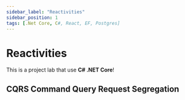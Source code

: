 ```yaml
---
sidebar_label: "Reactivities"
sidebar_position: 1
tags: [.Net Core, C#, React, EF, Postgres]
---
```


# Reactivities

This is a project lab that use **C# .NET Core**!

## CQRS Command Query Request Segregation



